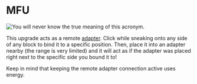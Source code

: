 # MFU

![You will never know the true meaning of this acronym.](oredict:opencomputers:mfu)

This upgrade acts as a remote [adapter](../block/adapter.md). Click while sneaking onto any side of any block to bind it to a specific position. Then, place it into an adapter nearby (the range is very limited) and it will act as if the adapter was placed right next to the specific side you bound it to!

Keep in mind that keeping the remote adapter connection active uses energy.
